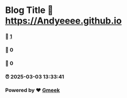 # Blog Title :link: https://Andyeeee.github.io 
### :page_facing_up: [1](https://Andyeeee.github.io/tag.html) 
### :speech_balloon: 0 
### :hibiscus: 0 
### :alarm_clock: 2025-03-03 13:33:41 
### Powered by :heart: [Gmeek](https://github.com/Meekdai/Gmeek)
